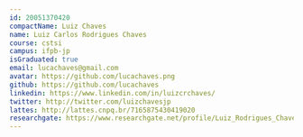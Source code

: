 ```yaml
---
id: 20051370420
compactName: Luiz Chaves
name: Luiz Carlos Rodrigues Chaves
course: cstsi
campus: ifpb-jp
isGraduated: true
email: lucachaves@gmail.com
avatar: https://github.com/lucachaves.png
github: https://github.com/lucachaves
linkedin: https://www.linkedin.com/in/luizcrchaves/
twitter: http://twitter.com/luizchavesjp
lattes: http://lattes.cnpq.br/7165875430419020
researchgate: https://www.researchgate.net/profile/Luiz_Rodrigues_Chaves
---
```

